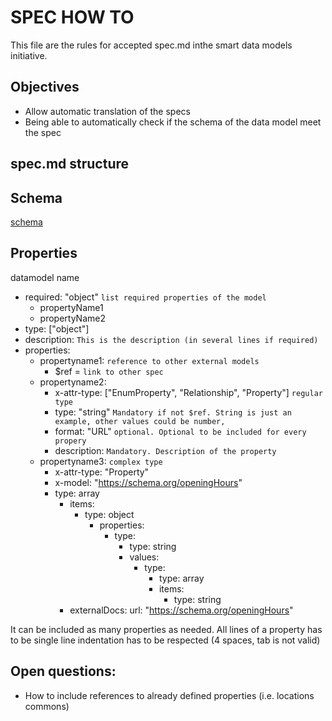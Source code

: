 # SPEC HOW TO
This file are the rules for accepted spec.md inthe smart data models initiative.

## Objectives
- Allow automatic translation of the specs
- Being able to automatically check if the schema of the data model meet the spec

## spec.md structure

## Schema
[schema](../schema.json)

## Properties
datamodel name
- required: "object" `list required properties of the model`
    - propertyName1
    - propertyName2
- type: ["object"]
- description:  `This is the description (in several lines if required)`
- properties:
    - propertyname1: `reference to other external models`
        - $ref = `link to other spec`
    - propertyname2:
        - x-attr-type: ["EnumProperty", "Relationship", "Property"] `regular type`
        - type: "string"  `Mandatory if not $ref. String is just an example, other values could be number, `
        - format: "URL" `optional. Optional to be included for every propery`
        - description: `Mandatory. Description of the property`
    - propertyname3: `complex type`
        - x-attr-type: "Property"
        - x-model: "https://schema.org/openingHours"
        - type: array
            - items:
                - type: object
                    - properties:
                        - type:
                            - type: string
                            - values:
                                - type:
                                    - type: array
                                    - items:
                                        - type: string
            - externalDocs:
            url: "https://schema.org/openingHours"
    
It can be included as many properties as needed. All lines of a property has to be single line
indentation has to be respected (4 spaces, tab is not valid)

## Open questions:
- How to include references to already defined properties (i.e. locations commons) 

    

